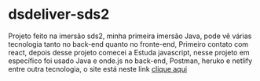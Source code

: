 # dsdeliver-sds2
Projeto feito na imersão sds2, minha primeira imersão
Java, pode vê várias tecnologia tanto no back-end quanto no fronte-end,
Primeiro contato com react, depois desse projeto comecei a 
Estuda javascript, nesse projeto em específico foi usado Java e onde.js no back-end,
Postman, heruko e netlify entre outra tecnologia, o site está neste link <a href="https://mariadelivery.netlify.app">clique aqui</a>
